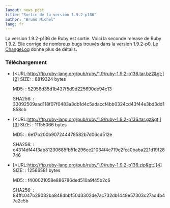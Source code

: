 ```yaml
---
layout: news_post
title: "Sortie de la version 1.9.2-p136"
author: "Bruno Michel"
lang: fr
---
```


 La version 1.9.2-p136 de Ruby est sortie. Voici la seconde release de Ruby 1.9.2. Elle corrige de nombreux bugs
trouvés dans la version 1.9.2-p0. [Le ChangeLog][1] donne plus de
détails.

### Téléchargement

* [&lt;URL:http://ftp.ruby-lang.org/pub/ruby/1.9/ruby-1.9.2-p136.tar.bz2&gt;][2]
  SIZE:
  : 8819324 bytes
  
  MD5:
  : 52958d35d1b437f5d9d225690de94c13
  
  SHA256:
  : 33092509aad118f07f0483a3db1d4c5adaccf4bb0324cd43f44e3bd3dd1858cb

* [&lt;URL:http://ftp.ruby-lang.org/pub/ruby/1.9/ruby-1.9.2-p136.tar.gz&gt;][3]
  SIZE:
  : 11155066 bytes
  
  MD5:
  : 6e17b200b907244478582b7d06cd512e
  
  SHA256:
  : c4314df44f3ab81230685fb51c296ce21034f4c719e2fcc0baba221d19f28746

* [&lt;URL:http://ftp.ruby-lang.org/pub/ruby/1.9/ruby-1.9.2-p136.zip&gt;][4]
  SIZE:
  : 12566581 bytes
  
  MD5:
  : f400021058e886786ded510a9f45b2c6
  
  SHA256:
  : 84ffc047b29032ba848dbbf50d3302de7ac732db1448e57303c27ad4b47c2c5b



[1]: http://svn.ruby-lang.org/repos/ruby/tags/v1_9_2_136/ChangeLog 
[2]: http://ftp.ruby-lang.org/pub/ruby/1.9/ruby-1.9.2-p136.tar.bz2 
[3]: http://ftp.ruby-lang.org/pub/ruby/1.9/ruby-1.9.2-p136.tar.gz 
[4]: http://ftp.ruby-lang.org/pub/ruby/1.9/ruby-1.9.2-p136.zip 
